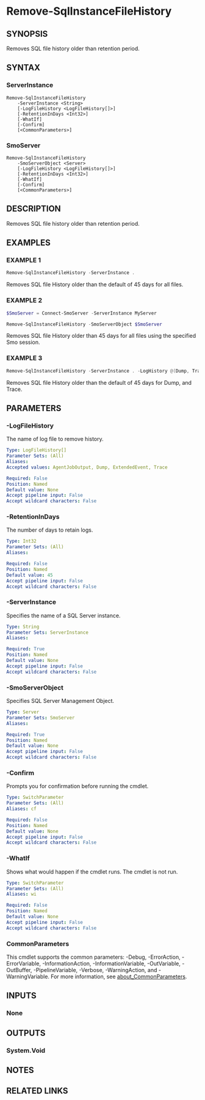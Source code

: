 ﻿---
external help file: SqlServerMaintenance-help.xml
Module Name: SqlServerMaintenance
online version:
schema: 2.0.0
---

# Remove-SqlInstanceFileHistory

## SYNOPSIS
Removes SQL file history older than retention period.

## SYNTAX

### ServerInstance
```
Remove-SqlInstanceFileHistory
	-ServerInstance <String>
	[-LogFileHistory <LogFileHistory[]>]
	[-RetentionInDays <Int32>]
	[-WhatIf]
	[-Confirm]
	[<CommonParameters>]
```

### SmoServer
```
Remove-SqlInstanceFileHistory
	-SmoServerObject <Server>
	[-LogFileHistory <LogFileHistory[]>]
	[-RetentionInDays <Int32>]
	[-WhatIf]
	[-Confirm]
	[<CommonParameters>]
```

## DESCRIPTION
Removes SQL file history older than retention period.

## EXAMPLES

### EXAMPLE 1
```powershell
Remove-SqlInstanceFileHistory -ServerInstance .
```

Removes SQL file History older than the default of 45 days for all files.

### EXAMPLE 2
```powershell
$SmoServer = Connect-SmoServer -ServerInstance MyServer

Remove-SqlInstanceFileHistory -SmoServerObject $SmoServer
```

Removes SQL file History older than 45 days for all files using the specified Smo session.

### EXAMPLE 3
```powershell
Remove-SqlInstanceFileHistory -ServerInstance . -LogHistory @(Dump, Trace)
```

Removes SQL file History older than the default of 45 days for Dump, and Trace.

## PARAMETERS

### -LogFileHistory
The name of log file to remove history.

```yaml
Type: LogFileHistory[]
Parameter Sets: (All)
Aliases:
Accepted values: AgentJobOutput, Dump, ExtendedEvent, Trace

Required: False
Position: Named
Default value: None
Accept pipeline input: False
Accept wildcard characters: False
```

### -RetentionInDays
The number of days to retain logs.

```yaml
Type: Int32
Parameter Sets: (All)
Aliases:

Required: False
Position: Named
Default value: 45
Accept pipeline input: False
Accept wildcard characters: False
```

### -ServerInstance
Specifies the name of a SQL Server instance.

```yaml
Type: String
Parameter Sets: ServerInstance
Aliases:

Required: True
Position: Named
Default value: None
Accept pipeline input: False
Accept wildcard characters: False
```

### -SmoServerObject
Specifies SQL Server Management Object.

```yaml
Type: Server
Parameter Sets: SmoServer
Aliases:

Required: True
Position: Named
Default value: None
Accept pipeline input: False
Accept wildcard characters: False
```

### -Confirm
Prompts you for confirmation before running the cmdlet.

```yaml
Type: SwitchParameter
Parameter Sets: (All)
Aliases: cf

Required: False
Position: Named
Default value: None
Accept pipeline input: False
Accept wildcard characters: False
```

### -WhatIf
Shows what would happen if the cmdlet runs.
The cmdlet is not run.

```yaml
Type: SwitchParameter
Parameter Sets: (All)
Aliases: wi

Required: False
Position: Named
Default value: None
Accept pipeline input: False
Accept wildcard characters: False
```

### CommonParameters
This cmdlet supports the common parameters: -Debug, -ErrorAction, -ErrorVariable, -InformationAction, -InformationVariable, -OutVariable, -OutBuffer, -PipelineVariable, -Verbose, -WarningAction, and -WarningVariable. For more information, see [about_CommonParameters](http://go.microsoft.com/fwlink/?LinkID=113216).

## INPUTS

### None

## OUTPUTS

### System.Void

## NOTES

## RELATED LINKS
